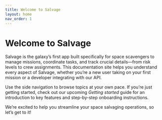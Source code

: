 ```yaml
---
title: Welcome to Salvage
layout: home
nav_order: 1
---
```


# Welcome to Salvage

Salvage is the galaxy’s first app built specifically for space scavengers to manage missions, coordinate tasks, and track crucial details—from risk levels to crew assignments. This documentation site helps you understand every aspect of Salvage, whether you’re a new user taking on your first mission or a developer integrating with our API.

Use the side navigation to browse topics at your own pace. If you’re just getting started, check out our upcoming *Getting started* guide for an introduction to key features and step-by-step onboarding instructions.

We’re excited to help you streamline your space salvaging operations, so let’s get to it!
